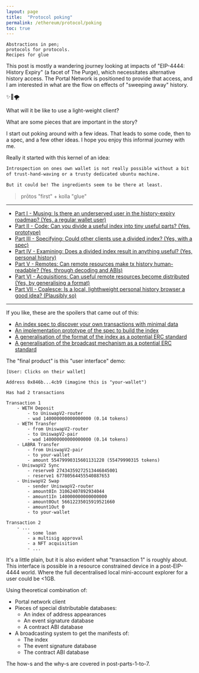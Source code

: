 ```yaml
---
layout: page
title:  "Protocol poking"
permalink: /ethereum/protocol/poking
toc: true
---
```

```
Abstractions in pen;
protocols for protocols.
Recipes for glue
```
This post is mostly a wandering journey looking at impacts of "EIP-4444: History Expiry"
(a facet of The Purge), which necessitates alternative history access.
The Portal Network is positioned to provide that access, and I am interested in what are
the flow on effects of "sweeping away" history.

&#x2728;&#x1F9F9;&#x1F32A;

What will it be like to use a light-weight client?

What are some pieces that are important in the story?

I start out poking around with a few ideas. That leads to some code,
then to a spec, and a few other ideas. I hope you enjoy this informal journey with me.

Really it started with this kernel of an idea:
```sh
Introspection on ones own wallet is not really possible without a bit
of trust-hand-waving or a trusty dedicated ubuntu machine.

But it could be! The ingredients seem to be there at least.
```

> prōtos "first" + kolla "glue"

---

- [Part I - Musing: Is there an underserved user in the history-expiry roadmap? (Yes, a regular wallet user)](poking/part_1.md)
- [Part II - Code: Can you divide a useful index into tiny useful parts? (Yes, prototype)](poking/part_2.md)
- [Part III - Specifying: Could other clients use a divided index? (Yes, with a spec)](poking/part_3.md)
- [Part IV - Examining: Does a divided index result in anything useful? (Yes, personal history)](poking/part_4.md)
- [Part V - Remotes: Can remote resources make tx history human-readable? (Yes, through decoding and ABIs)](poking/part_5.md)
- [Part VI - Acquisitions: Can useful remote resources become distributed (Yes, by generalising a format)](poking/part_6.md)
- [Part VII - Coalesce: Is a local, lighthweight personal history browser a good idea? (Plausibly so)](poking/part_7.md)

---


If you like, these are the spoilers that came out of this:

- [An index spec to discover your own transactions with minimal data](https://github.com/perama-v/address-appearance-index-specs)
- [An implementation prototype of the spec to build the index](https://github.com/perama-v/min-know)
- [A generalisation of the format of the index as a potential ERC standard](https://github.com/perama-v/TODD)
- [A generalisation of the broadcast mechanism as a potential ERC standard](https://github.com/perama-v/GAMB)


The "final product" is this "user interface" demo:

```
[User: Clicks on their wallet]

Address 0x846b...4cb9 (imagine this is "your-wallet")

Has had 2 transactions

Transaction 1
    - WETH Deposit
        - to UniswapV2-router
        - wad 140000000000000000 (0.14 tokens)
    - WETH Transfer
        - from UniswapV2-router
        - to UniswapV2-pair
        - wad 140000000000000000 (0.14 tokens)
    - LABRA Transfer
        - from UniswapV2-pair
        - to your-wallet
        - amount 55479990315601131228 (55479990315 tokens)
    - UniswapV2 Sync
        - reserve0 27434359272513446845001
        - reserve1 67780564455540887653
    - UniswapV2 Swap
        - sender UniswapV2-router
        - amount0In 31062407892934044
        - amount1In 140000000000000000
        - amount0Out 56612235015919521660
        - amount1Out 0
        - to your-wallet

Transaction 2
    - ...
        - some loan
        - a multisig approval
        - a NFT acquisition
        - ...
```

It's a little plain, but it is also evident what "transaction 1"
is roughly about. This interface is possible in a resource
constrained device in a post-EIP-4444 world. Where the full
decentralised local mini-account explorer
for a user could be <1GB.

Using theoretical combination of:
- Portal network client
- Pieces of special distributable databases:
    - An index of address appearances
    - An event signature database
    - A contract ABI database
- A broadcasting system to get the manifests of:
    - The index
    - The event signature database
    - The contract ABI database

The how-s and the why-s are covered in post-parts-1-to-7.
